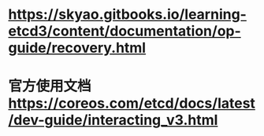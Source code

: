https://skyao.gitbooks.io/learning-etcd3/content/documentation/op-guide/recovery.html
===


官方使用文档  
https://coreos.com/etcd/docs/latest/dev-guide/interacting_v3.html
===
